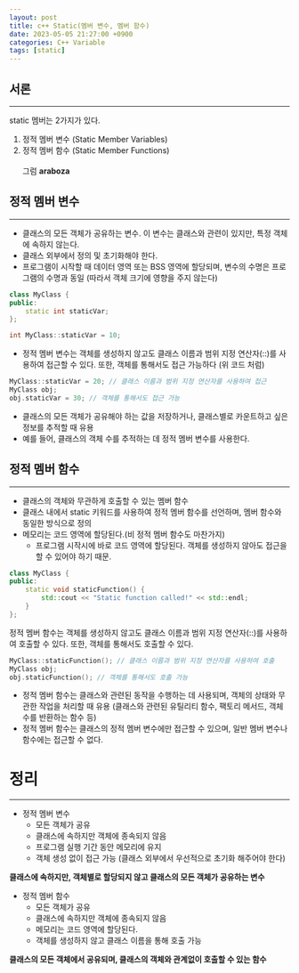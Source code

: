 ```yaml
---
layout: post
title: c++ Static(멤버 변수, 멤버 함수)
date: 2023-05-05 21:27:00 +0900
categories: C++ Variable
tags: [static]
---
```

## 서론
-------
static 멤버는 2가지가 있다.<br/>
1. 정적 멤버 변수 (Static Member Variables)
2. 정적 멤버 함수 (Static Member Functions) 
<br/><br/>
그럼 **araboza**

## 정적 멤버 변수
------------
- 클래스의 모든 객체가 공유하는 변수. 이 변수는 클래스와 관련이 있지만, 특정 객체에 속하지 않는다.
- 클래스 외부에서 정의 및 초기화해야 한다.
- 프로그램이 시작할 때 데이터 영역 또는 BSS 영역에 할당되며, 변수의 수명은 프로그램의 수명과 동일 (따라서 객체 크기에 영향을 주지 않는다)

```cpp
class MyClass {
public:
    static int staticVar;
};

int MyClass::staticVar = 10;
```
- 정적 멤버 변수는 객체를 생성하지 않고도 클래스 이름과 범위 지정 연산자(::)를 사용하여 접근할 수 있다. 또한, 객체를 통해서도 접근 가능하다 (위 코드 처럼)

```cpp
MyClass::staticVar = 20; // 클래스 이름과 범위 지정 연산자를 사용하여 접근
MyClass obj;
obj.staticVar = 30; // 객체를 통해서도 접근 가능
```
- 클래스의 모든 객체가 공유해야 하는 값을 저장하거나, 클래스별로 카운트하고 싶은 정보를 추적할 때 유용
- 예를 들어, 클래스의 객체 수를 추적하는 데 정적 멤버 변수를 사용한다.

## 정적 멤버 함수
-----------
- 클래스의 객체와 무관하게 호출할 수 있는 멤버 함수
- 클래스 내에서 static 키워드를 사용하여 정적 멤버 함수를 선언하며, 멤버 함수와 동일한 방식으로 정의
- 메모리는 코드 영역에 할당된다.(비 정적 멤버 함수도 마찬가지)
  - 프로그램 시작시에 바로 코드 영역에 할당된다. 객체를 생성하지 않아도 접근을 할 수 있어야 하기 때문.
  
```cpp
class MyClass {
public:
    static void staticFunction() {
        std::cout << "Static function called!" << std::endl;
    }
};
```
정적 멤버 함수는 객체를 생성하지 않고도 클래스 이름과 범위 지정 연산자(::)를 사용하여 호출할 수 있다. 또한, 객체를 통해서도 호출할 수 있다.
```cpp
MyClass::staticFunction(); // 클래스 이름과 범위 지정 연산자를 사용하여 호출
MyClass obj;
obj.staticFunction(); // 객체를 통해서도 호출 가능
```
- 정적 멤버 함수는 클래스와 관련된 동작을 수행하는 데 사용되며, 객체의 상태와 무관한 작업을 처리할 때 유용 (클래스와 관련된 유틸리티 함수, 팩토리 메서드, 객체 수를 반환하는 함수 등)
- 정적 멤버 함수는 클래스의 정적 멤버 변수에만 접근할 수 있으며, 일반 멤버 변수나 함수에는 접근할 수 없다.

# 정리
------------------
- 정적 멤버 변수
    - 모든 객체가 공유
    - 클래스에 속하지만 객체에 종속되지 않음
    - 프로그램 실행 기간 동안 메모리에 유지
    - 객체 생성 없이 접근 가능 (클래스 외부에서 우선적으로 초기화 해주어야 한다)

**클래스에 속하지만, 객체별로 할당되지 않고 클래스의 모든 객체가 공유하는 변수**

- 정적 멤버 함수
   - 모든 객체가 공유
   - 클래스에 속하지만 객체에 종속되지 않음
   - 메모리는 코드 영역에 할당된다.
   - 객체를 생성하지 않고 클래스 이름을 통해 호출 가능

**클래스의 모든 객체에서 공유되며, 클래스의 객체와 관계없이 호출할 수 있는 함수**